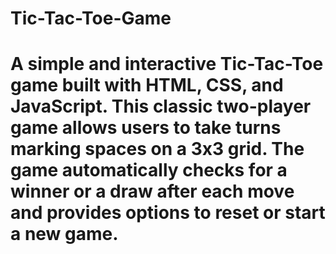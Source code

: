 # Tic-Tac-Toe-Game

# A simple and interactive Tic-Tac-Toe game built with HTML, CSS, and JavaScript. This classic two-player game allows users to take turns marking spaces on a 3x3 grid. The game automatically checks for a winner or a draw after each move and provides options to reset or start a new game.
